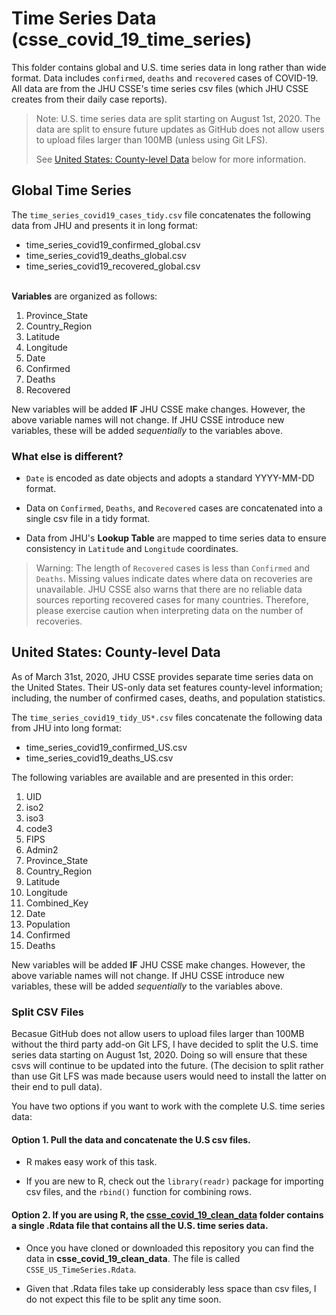 # Time Series Data (csse_covid_19_time_series)

This folder contains global and U.S. time series data in long rather than wide format. Data includes `confirmed`, `deaths` and `recovered` cases of COVID-19. All data are from the JHU CSSE's time series csv files (which JHU CSSE creates from their daily case reports).

> Note: U.S. time series data are split starting on August 1st, 2020. The data are split to ensure future updates as GitHub does not allow users to upload files larger than 100MB (unless using Git LFS). 
>
> See [United States: County-level Data](#united-states:-county-level-data) below for more information.

## Global Time Series 

The `time_series_covid19_cases_tidy.csv` file concatenates the following data from JHU and presents it in long format: 
* time_series_covid19_confirmed_global.csv
* time_series_covid19_deaths_global.csv
* time_series_covid19_recovered_global.csv

<br>**Variables** are organized as follows:

1. Province_State                
2. Country_Region                
6. Latitude            
7. Longitude 
5. Date                   
8. Confirmed 
9. Deaths 
10. Recovered  

New variables will be added **IF** JHU CSSE make changes. However, the above variable names will not change. If JHU CSSE introduce new variables, these will be added *sequentially* to the variables above. 

### **What else is different?**

* `Date` is encoded as date objects and adopts a standard YYYY-MM-DD format.

* Data on `Confirmed`, `Deaths`, and `Recovered` cases are concatenated into a single csv file in a tidy format.  

*  Data from JHU's **Lookup Table** are mapped to time series data to ensure consistency in `Latitude` and `Longitude` coordinates. 

> Warning: The length of `Recovered` cases is less than `Confirmed` and `Deaths`. Missing values indicate dates where data on recoveries are unavailable. JHU CSSE also warns that there are no reliable data sources reporting recovered cases for many countries. Therefore, please exercise caution when interpreting data on the number of recoveries. 

## United States: County-level Data

As of March 31st, 2020, JHU CSSE provides separate time series data on the United States. Their US-only data set features county-level information; including, the number of confirmed cases, deaths, and population statistics. 

The `time_series_covid19_tidy_US*.csv` files concatenate the following data from JHU into long format: 
* time_series_covid19_confirmed_US.csv
* time_series_covid19_deaths_US.csv

The following variables are available and are presented in this order:

1. UID
2.	iso2	
3. iso3	
4. code3
5. FIPS	
6. Admin2	
7. Province_State	
8. Country_Region	
9. Latitude	
10. Longitude	
11. Combined_Key	
12. Date	
13. Population	
14. Confirmed	
15. Deaths

New variables will be added **IF** JHU CSSE make changes. However, the above variable names will not change. If JHU CSSE introduce new variables, these will be added *sequentially* to the variables above. 

### Split CSV Files

Becasue GitHub does not allow users to upload files larger than 100MB without the third party add-on Git LFS, I have decided to split the U.S. time series data starting on August 1st, 2020. Doing so will ensure that these csvs will continue to be updated into the future. (The decision to split rather than use Git LFS was made because users would need to install the latter on their end to pull data). 

You have two options if you want to work with the complete U.S. time series data:

#### Option 1. Pull the data and concatenate the U.S csv files. 
* R makes easy work of this task.

* If you are new to R, check out the `library(readr)` package for importing csv files, and the `rbind()` function for combining rows.


#### Option 2. If you are using R, the [csse_covid_19_clean_data](https://github.com/Lucas-Czarnecki/COVID-19-CLEANED-JHUCSSE/tree/master/COVID-19_CLEAN/csse_covid_19_clean_data) folder contains a single .Rdata file that contains all the U.S. time series data.

* Once you have cloned or downloaded this repository you can find the data in **csse_covid_19_clean_data**. The file is called `CSSE_US_TimeSeries.Rdata`.

* Given that .Rdata files take up considerably less space than csv files, I do not expect this file to be split any time soon. 
